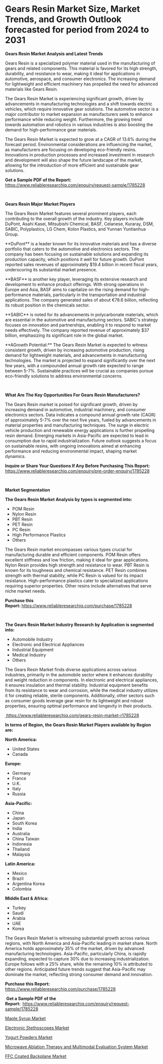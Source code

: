 <p><h1>Gears Resin Market Size, Market Trends, and Growth Outlook forecasted for period from 2024 to 2031</h1></p><p><strong>Gears Resin Market Analysis and Latest Trends</strong></p>
<p><p>Gears Resin is a specialized polymer material used in the manufacturing of gears and related components. This material is favored for its high strength, durability, and resistance to wear, making it ideal for applications in automotive, aerospace, and consumer electronics. The increasing demand for lightweight and efficient machinery has propelled the need for advanced materials like Gears Resin.</p><p>The Gears Resin Market is experiencing significant growth, driven by advancements in manufacturing technologies and a shift towards electric vehicles, which require innovative gear solutions. The automotive sector is a major contributor to market expansion as manufacturers seek to enhance performance while reducing weight. Furthermore, the growing trend towards automation and robotics in various industries is also boosting the demand for high-performance gear materials.</p><p>The Gears Resin Market is expected to grow at a CAGR of 13.6% during the forecast period. Environmental considerations are influencing the market, as manufacturers are focusing on developing eco-friendly resins. Innovations in production processes and increased investment in research and development will also shape the future landscape of the market, allowing for the introduction of more efficient and sustainable gear solutions.</p></p>
<p><strong>Get a Sample PDF of the Report:&nbsp;</strong> <a href="https://www.reliableresearchiq.com/enquiry/request-sample/1785228?utm_campaign=1121&utm_medium=2&utm_source=Github&utm_content=ia&utm_term=08102024&utm_id=gears-resin">https://www.reliableresearchiq.com/enquiry/request-sample/1785228</a></p>
<p>&nbsp;</p>
<p><strong>Gears Resin Major Market Players</strong></p>
<p><p>The Gears Resin Market features several prominent players, each contributing to the overall growth of the industry. Key players include DuPont, Asahi Kasei, Mitsubishi Chemical, BASF, Celanese, Kuraray, DSM, SABIC, Polyplastics, LG Chem, Kolon Plastics, and Yunnan Yuntianhua Group.</p><p>**DuPont** is a leader known for its innovative materials and has a diverse portfolio that caters to the automotive and electronics sectors. The company has been focusing on sustainable solutions and expanding its production capacity, which positions it well for future growth. DuPont reported sales revenues of approximately $19.4 billion in recent fiscal years, underscoring its substantial market presence.</p><p>**BASF** is another key player, leveraging its extensive research and development to enhance product offerings. With strong operations in Europe and Asia, BASF aims to capitalize on the rising demand for high-performance materials, particularly in the transportation and industrial applications. The company generated sales of about €78.6 billion, reflecting its robust position in the chemicals sector.</p><p>**SABIC** is noted for its advancements in polycarbonate materials, which are essential in the automotive and manufacturing sectors. SABIC's strategy focuses on innovation and partnerships, enabling it to respond to market needs effectively. The company reported revenue of approximately $37 billion, emphasizing its significant role in the global market.</p><p>**AGrowth Potential:** The Gears Resin Market is expected to witness consistent growth, driven by increasing automotive production, rising demand for lightweight materials, and advancements in manufacturing technologies. The market is projected to expand significantly over the next few years, with a compounded annual growth rate expected to range between 5-7%. Sustainable practices will be crucial as companies pursue eco-friendly solutions to address environmental concerns.</p></p>
<p>&nbsp;</p>
<p><strong>What Are The Key Opportunities For Gears Resin Manufacturers?</strong></p>
<p><p>The Gears Resin market is poised for significant growth, driven by increasing demand in automotive, industrial machinery, and consumer electronics sectors. Data indicates a compound annual growth rate (CAGR) of approximately 5-7% over the next five years, fueled by advancements in material properties and manufacturing techniques. The surge in electric vehicle production and renewable energy applications is further propelling resin demand. Emerging markets in Asia-Pacific are expected to lead in consumption due to rapid industrialization. Future outlook suggests a focus on sustainable resins, with ongoing innovations aimed at enhancing performance and reducing environmental impact, shaping market dynamics.</p></p>
<p><strong>Inquire or Share Your Questions If Any Before Purchasing This Report:</strong> <a href="https://www.reliableresearchiq.com/enquiry/pre-order-enquiry/1785228?utm_campaign=1121&utm_medium=2&utm_source=Github&utm_content=ia&utm_term=08102024&utm_id=gears-resin">https://www.reliableresearchiq.com/enquiry/pre-order-enquiry/1785228</a></p>
<p>&nbsp;</p>
<p><strong>Market Segmentation</strong></p>
<p><strong>The Gears Resin Market Analysis by types is segmented into:</strong></p>
<p><ul><li>POM Resin</li><li>Nylon Resin</li><li>PBT Resin</li><li>PET Resin</li><li>PC Resin</li><li>High Performance Plastics</li><li>Others</li></ul></p>
<p><p>The Gears Resin market encompasses various types crucial for manufacturing durable and efficient components. POM Resin offers excellent stiffness and low friction, making it ideal for gear applications. Nylon Resin provides high strength and resistance to wear. PBT Resin is known for its toughness and chemical resistance. PET Resin combines strength with thermal stability, while PC Resin is valued for its impact resistance. High-performance plastics cater to specialized applications requiring superior properties. Other resins include alternatives that serve niche market needs.</p></p>
<p><strong>Purchase this Report:&nbsp;</strong><a href="https://www.reliableresearchiq.com/purchase/1785228?utm_campaign=1121&utm_medium=2&utm_source=Github&utm_content=ia&utm_term=08102024&utm_id=gears-resin">https://www.reliableresearchiq.com/purchase/1785228</a></p>
<p>&nbsp;</p>
<p><strong>The Gears Resin Market Industry Research by Application is segmented into:</strong></p>
<p><ul><li>Automobile Industry</li><li>Electronic and Electrical Appliances</li><li>Industrial Equipment</li><li>Medical Industry</li><li>Others</li></ul></p>
<p><p>The Gears Resin Market finds diverse applications across various industries, primarily in the automobile sector where it enhances durability and weight reduction in components. In electronic and electrical appliances, it ensures insulation and thermal stability. Industrial equipment benefits from its resistance to wear and corrosion, while the medical industry utilizes it for creating reliable, sterile components. Additionally, other sectors such as consumer goods leverage gear resin for its lightweight and robust properties, ensuring optimal performance and longevity in their products.</p></p>
<p><a href="https://www.reliableresearchiq.com/gears-resin-market-r1785228?utm_campaign=1121&utm_medium=2&utm_source=Github&utm_content=ia&utm_term=08102024&utm_id=gears-resin">&nbsp;https://www.reliableresearchiq.com/gears-resin-market-r1785228</a></p>
<p><strong>In terms of Region, the Gears Resin Market Players available by Region are:</strong></p>
<p>
    <p> <strong> North America: </strong>
        <ul>
            <li>United States</li>
            <li>Canada</li>
        </ul>
        </p> 
    <p> <strong> Europe: </strong>
        <ul>
            <li>Germany</li>
            <li>France</li>
            <li>U.K.</li>
            <li>Italy</li>
            <li>Russia</li>
        </ul>
        </p> 
    <p> <strong> Asia-Pacific: </strong>
        <ul>
            <li>China</li>
            <li>Japan</li>
            <li>South Korea</li>
            <li>India</li>
            <li>Australia</li>
            <li>China Taiwan</li>
            <li>Indonesia</li>
            <li>Thailand</li>
            <li>Malaysia</li>
        </ul>
        </p> 
    <p> <strong> Latin America: </strong>
        <ul>
            <li>Mexico</li>
            <li>Brazil</li>
            <li>Argentina Korea</li>
            <li>Colombia</li>
        </ul>
        </p> 
    <p> <strong> Middle East & Africa: </strong>
        <ul>
            <li>Turkey</li>
            <li>Saudi</li>
            <li>Arabia</li>
            <li>UAE</li>
            <li>Korea</li>
        </ul>
    </p>
    </p>
<p><p>The Gears Resin Market is witnessing substantial growth across various regions, with North America and Asia-Pacific leading in market share. North America holds approximately 35% of the market, driven by advanced manufacturing technologies. Asia-Pacific, particularly China, is rapidly expanding, expected to capture 30% due to increasing industrialization. Europe follows with a 25% share, while the remaining 10% is attributed to other regions. Anticipated future trends suggest that Asia-Pacific may dominate the market, reflecting strong consumer demand and innovation.</p></p>
<p><strong>Purchase this Report: </strong><a href="https://www.reliableresearchiq.com/purchase/1785228?utm_campaign=1121&utm_medium=2&utm_source=Github&utm_content=ia&utm_term=08102024&utm_id=gears-resin">https://www.reliableresearchiq.com/purchase/1785228</a></p>
<p>&nbsp;<strong>Get a Sample PDF of the Report:&nbsp;&nbsp;</strong><a href="https://www.reliableresearchiq.com/enquiry/request-sample/1785228?utm_campaign=1121&utm_medium=2&utm_source=Github&utm_content=ia&utm_term=08102024&utm_id=gears-resin">https://www.reliableresearchiq.com/enquiry/request-sample/1785228</a></p>
<p><strong></strong></p>
<p><p><a href="https://issuu.com/reportprime-2/docs/maple-syrup-market-size-2030.pptx_0e50522b6e18c2?utm_campaign=1121&utm_medium=2&utm_source=Github&utm_content=ia&utm_term=08102024&utm_id=gears-resin">Maple Syrup Market</a></p><p><a href="https://www.linkedin.com/pulse/strategic-insights-global-electronic-stethoscopes-market-trends-d13sf?utm_campaign=1121&utm_medium=2&utm_source=Github&utm_content=ia&utm_term=08102024&utm_id=gears-resin">Electronic Stethoscopes Market</a></p><p><a href="https://www.linkedin.com/pulse/yogurt-powders-market-global-regional-analysis-focus-region-rpmif?utm_campaign=1121&utm_medium=2&utm_source=Github&utm_content=ia&utm_term=08102024&utm_id=gears-resin">Yogurt Powders Market</a></p><p><a href="https://github.com/hopewieder9j/Market-Research-Report-List-1/blob/main/microwave-ablation-therapy-and-multimodal-evaluation-system-market.md?utm_campaign=1121&utm_medium=2&utm_source=Github&utm_content=ia&utm_term=08102024&utm_id=gears-resin">Microwave Ablation Therapy and Multimodal Evaluation System Market</a></p><p><a href="https://github.com/williesudt8n/Market-Research-Report-List-1/blob/main/ffc-coated-backplane-market.md?utm_campaign=1121&utm_medium=2&utm_source=Github&utm_content=ia&utm_term=08102024&utm_id=gears-resin">FFC Coated Backplane Market</a></p></p>
